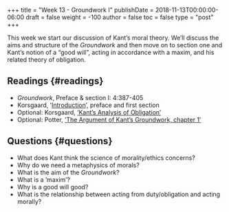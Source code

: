 +++
title = "Week 13 - Groundwork I"
publishDate = 2018-11-13T00:00:00-06:00
draft = false
weight = -100
author = false
toc = false
type = "post"
+++

This week we start our discussion of Kant&rsquo;s moral theory. We&rsquo;ll discuss
the aims and structure of the _Groundwork_ and then move on to section one
and Kant&rsquo;s notion of a &ldquo;good will&rdquo;, acting in accordance with a maxim,
and his related theory of obligation.


## Readings {#readings}

-   _Groundwork_, Preface & section I: 4:387-405
-   Korsgaard, &rsquo;[Introduction](https://www.dropbox.com/s/1cx66fff65g3skm/korsgaard1998%5FIntroduction.pdf?dl=0)&rsquo;, preface and first section
-   Optional: Korsgaard, [&rsquo;Kant&rsquo;s Analysis of Obligation&rsquo;](https://www.dropbox.com/s/0ry2ckxkj3q34is/korsgaard1989a%5FKant%27s%5FAnalysis%5Fof%5FObligation-%5FThe%5FArgument%5Fof%5F%22Foundations%5FI%22.pdf?dl=0)
-   Optional: Potter, [&rsquo;The Argument of Kant&rsquo;s Groundwork, chapter 1&rsquo;](https://www.dropbox.com/s/oire3a2wggk80ur/potter1998%5Fthe%5Fargument%5Fof%5Fkants%5Fgroundwork%2C%5Fchapter%5Fi.pdf?dl=0)


## Questions {#questions}

-   What does Kant think the science of morality/ethics concerns?
-   Why do we need a metaphysics of morals?
-   What is the aim of the _Groundwork_?
-   What is a &rsquo;maxim&rsquo;?
-   Why is a good will good?
-   What is the relationship between acting from duty/obligation and acting morally?
